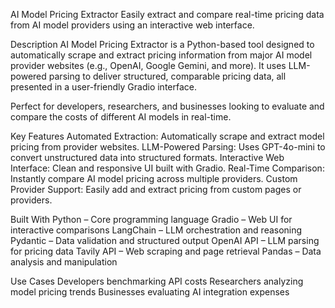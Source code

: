 AI Model Pricing Extractor
Easily extract and compare real-time pricing data from AI model providers using an interactive web interface.

Description
AI Model Pricing Extractor is a Python-based tool designed to automatically scrape and extract pricing information from major AI model provider websites (e.g., OpenAI, Google Gemini, and more). It uses LLM-powered parsing to deliver structured, comparable pricing data, all presented in a user-friendly Gradio interface.

Perfect for developers, researchers, and businesses looking to evaluate and compare the costs of different AI models in real-time.

Key Features
Automated Extraction: Automatically scrape and extract model pricing from provider websites.
LLM-Powered Parsing: Uses GPT-4o-mini to convert unstructured data into structured formats.
Interactive Web Interface: Clean and responsive UI built with Gradio.
Real-Time Comparison: Instantly compare AI model pricing across multiple providers.
Custom Provider Support: Easily add and extract pricing from custom pages or providers.

Built With
Python – Core programming language
Gradio – Web UI for interactive comparisons
LangChain – LLM orchestration and reasoning
Pydantic – Data validation and structured output
OpenAI API – LLM parsing for pricing data
Tavily API – Web scraping and page retrieval
Pandas – Data analysis and manipulation

Use Cases
Developers benchmarking API costs
Researchers analyzing model pricing trends
Businesses evaluating AI integration expenses
